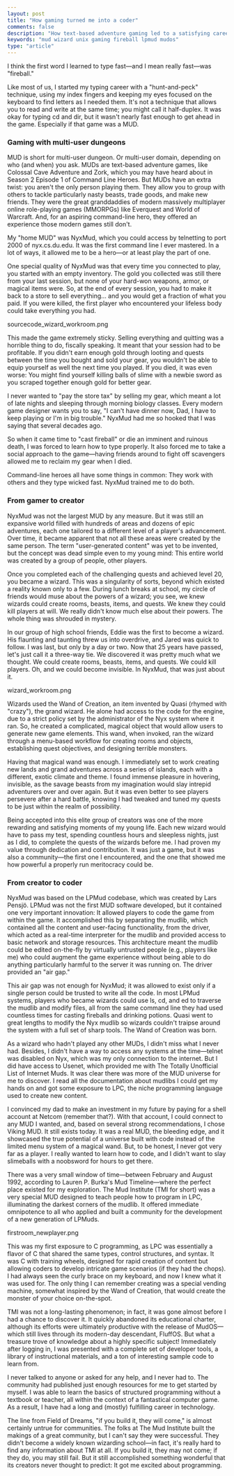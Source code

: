 ```yaml
---
layout: post
title: "How gaming turned me into a coder"
comments: false
description: "How text-based adventure gaming led to a satisfying career in tech."
keywords: "mud wizard unix gaming fireball lpmud mudos"
type: "article"
---
```


I think the first word I learned to type fast—and I mean really fast—was "fireball."

Like most of us, I started my typing career with a "hunt-and-peck" technique, using my index fingers and keeping my eyes focused on the keyboard to find letters as I needed them. It's not a technique that allows you to read and write at the same time; you might call it half-duplex. It was okay for typing cd and dir, but it wasn't nearly fast enough to get ahead in the game. Especially if that game was a MUD.

### Gaming with multi-user dungeons

MUD is short for multi-user dungeon. Or multi-user domain, depending on who (and when) you ask. MUDs are text-based adventure games, like Colossal Cave Adventure and Zork, which you may have heard about in Season 2 Episode 1 of Command Line Heroes. But MUDs have an extra twist: you aren't the only person playing them. They allow you to group with others to tackle particularly nasty beasts, trade goods, and make new friends. They were the great granddaddies of modern massively multiplayer online role-playing games (MMORPGs) like Everquest and World of Warcraft. And, for an aspiring command-line hero, they offered an experience those modern games still don't.

My "home MUD" was NyxMud, which you could access by telnetting to port 2000 of nyx.cs.du.edu. It was the first command line I ever mastered. In a lot of ways, it allowed me to be a hero—or at least play the part of one.

One special quality of NyxMud was that every time you connected to play, you started with an empty inventory. The gold you collected was still there from your last session, but none of your hard-won weapons, armor, or magical items were. So, at the end of every session, you had to make it back to a store to sell everything… and you would get a fraction of what you paid. If you were killed, the first player who encountered your lifeless body could take everything you had.

sourcecode_wizard_workroom.png

This made the game extremely sticky. Selling everything and quitting was a horrible thing to do, fiscally speaking. It meant that your session had to be profitable. If you didn't earn enough gold through looting and quests between the time you bought and sold your gear, you wouldn't be able to equip yourself as well the next time you played. If you died, it was even worse: You might find yourself killing balls of slime with a newbie sword as you scraped together enough gold for better gear.

I never wanted to "pay the store tax" by selling my gear, which meant a lot of late nights and sleeping through morning biology classes. Every modern game designer wants you to say, "I can't have dinner now, Dad, I have to keep playing or I'm in big trouble." NyxMud had me so hooked that I was saying that several decades ago.

So when it came time to "cast fireball" or die an imminent and ruinous death, I was forced to learn how to type properly. It also forced me to take a social approach to the game—having friends around to fight off scavengers allowed me to reclaim my gear when I died.

Command-line heroes all have some things in common: They work with others and they type wicked fast. NyxMud trained me to do both.

### From gamer to creator 

NyxMud was not the largest MUD by any measure. But it was still an expansive world filled with hundreds of areas and dozens of epic adventures, each one tailored to a different level of a player's advancement. Over time, it became apparent that not all these areas were created by the same person. The term "user-generated content" was yet to be invented, but the concept was dead simple even to my young mind: This entire world was created by a group of people, other players.

Once you completed each of the challenging quests and achieved level 20, you became a wizard. This was a singularity of sorts, beyond which existed a reality known only to a few. During lunch breaks at school, my circle of friends would muse about the powers of a wizard; you see, we knew wizards could create rooms, beasts, items, and quests. We knew they could kill players at will. We really didn't know much else about their powers. The whole thing was shrouded in mystery.

In our group of high school friends, Eddie was the first to become a wizard. His flaunting and taunting threw us into overdrive, and Jared was quick to follow. I was last, but only by a day or two. Now that 25 years have passed, let's just call it a three-way tie. We discovered it was pretty much what we thought. We could create rooms, beasts, items, and quests. We could kill players. Oh, and we could become invisible. In NyxMud, that was just about it.

wizard_workroom.png

Wizards used the Wand of Creation, an item invented by Quasi (rhymed with "crazy"), the grand wizard. He alone had access to the code for the engine, due to a strict policy set by the administrator of the Nyx system where it ran. So, he created a complicated, magical object that would allow users to generate new game elements. This wand, when invoked, ran the wizard through a menu-based workflow for creating rooms and objects, establishing quest objectives, and designing terrible monsters.

Having that magical wand was enough. I immediately set to work creating new lands and grand adventures across a series of islands, each with a different, exotic climate and theme. I found immense pleasure in hovering, invisible, as the savage beasts from my imagination would slay intrepid adventurers over and over again. But it was even better to see players persevere after a hard battle, knowing I had tweaked and tuned my quests to be just within the realm of possibility.

Being accepted into this elite group of creators was one of the more rewarding and satisfying moments of my young life. Each new wizard would have to pass my test, spending countless hours and sleepless nights, just as I did, to complete the quests of the wizards before me. I had proven my value through dedication and contribution. It was just a game, but it was also a community—the first one I encountered, and the one that showed me how powerful a properly run meritocracy could be.

### From creator to coder

NyxMud was based on the LPMud codebase, which was created by Lars Pensjö. LPMud was not the first MUD software developed, but it contained one very important innovation: It allowed players to code the game from within the game. It accomplished this by separating the mudlib, which contained all the content and user-facing functionality, from the driver, which acted as a real-time interpreter for the mudlib and provided access to basic network and storage resources. This architecture meant the mudlib could be edited on-the-fly by virtually untrusted people (e.g., players like me) who could augment the game experience without being able to do anything particularly harmful to the server it was running on. The driver provided an "air gap."

This air gap was not enough for NyxMud; it was allowed to exist only if a single person could be trusted to write all the code. In most LPMud systems, players who became wizards could use ls, cd, and ed to traverse the mudlib and modify files, all from the same command line they had used countless times for casting fireballs and drinking potions. Quasi went to great lengths to modify the Nyx mudlib so wizards couldn't traipse around the system with a full set of sharp tools. The Wand of Creation was born.

As a wizard who hadn't played any other MUDs, I didn't miss what I never had. Besides, I didn't have a way to access any systems at the time—telnet was disabled on Nyx, which was my only connection to the internet. But I did have access to Usenet, which provided me with The Totally Unofficial List of Internet Muds. It was clear there was more of the MUD universe for me to discover. I read all the documentation about mudlibs I could get my hands on and got some exposure to LPC, the niche programming language used to create new content.

I convinced my dad to make an investment in my future by paying for a shell account at Netcom (remember that?). With that account, I could connect to any MUD I wanted, and, based on several strong recommendations, I chose Viking MUD. It still exists today. It was a real MUD, the bleeding edge, and it showcased the true potential of a universe built with code instead of the limited menu system of a magical wand. But, to be honest, I never got very far as a player. I really wanted to learn how to code, and I didn't want to slay slimeballs with a noobsword for hours to get there.

There was a very small window of time—between February and August 1992, according to Lauren P. Burka's Mud Timeline—where the perfect place existed for my exploration. The Mud Institute (TMI for short) was a very special MUD designed to teach people how to program in LPC, illuminating the darkest corners of the mudlib. It offered immediate omnipotence to all who applied and built a community for the development of a new generation of LPMuds.

firstroom_newplayer.png

This was my first exposure to C programming, as LPC was essentially a flavor of C that shared the same types, control structures, and syntax. It was C with training wheels, designed for rapid creation of content but allowing coders to develop intricate game scenarios (if they had the chops). I had always seen the curly brace on my keyboard, and now I knew what it was used for. The only thing I can remember creating was a special vending machine, somewhat inspired by the Wand of Creation, that would create the monster of your choice on-the-spot.

TMI was not a long-lasting phenomenon; in fact, it was gone almost before I had a chance to discover it. It quickly abandoned its educational charter, although its efforts were ultimately productive with the release of MudOS—which still lives through its modern-day descendant, FluffOS. But what a treasure trove of knowledge about a highly specific subject! Immediately after logging in, I was presented with a complete set of developer tools, a library of instructional materials, and a ton of interesting sample code to learn from.

I never talked to anyone or asked for any help, and I never had to. The community had published just enough resources for me to get started by myself. I was able to learn the basics of structured programming without a textbook or teacher, all within the context of a fantastical computer game. As a result, I have had a long and (mostly) fulfilling career in technology.

The line from Field of Dreams, "if you build it, they will come," is almost certainly untrue for communities. The folks at The Mud Institute built the makings of a great community, but I can't say they were successful. They didn't become a widely known wizarding school—in fact, it's really hard to find any information about TMI at all. If you build it, they may not come; if they do, you may still fail. But it still accomplished something wonderful that its creators never thought to predict: It got me excited about programming.
